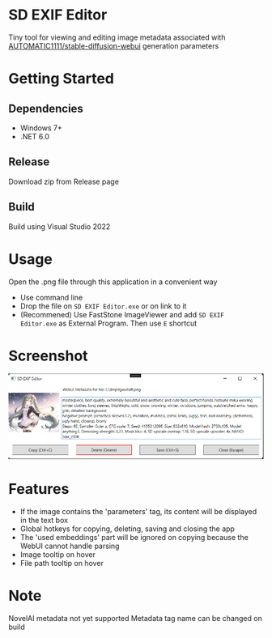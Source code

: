 # SD EXIF Editor

Tiny tool for viewing and editing image metadata associated with [AUTOMATIC1111/stable-diffusion-webui](https://github.com/AUTOMATIC1111/stable-diffusion-webui) generation parameters

# Getting Started

## Dependencies

- Windows 7+
- .NET 6.0

## Release

Download zip from Release page

## Build

Build using Visual Studio 2022

# Usage

Open the .png file through this application in a convenient way
- Use command line
- Drop the file on `SD EXIF Editor.exe` or on link to it
- (Recommened) Use FastStone ImageViewer and add `SD EXIF Editor.exe` as External Program. Then use `E` shortcut

# Screenshot

![Screenshot](screenshot.png)

# Features

- If the image contains the 'parameters' tag, its content will be displayed in the text box
- Global hotkeys for copying, deleting, saving and closing the app
- The 'used embeddings' part will be ignored on copying because the WebUI cannot handle parsing
- Image tooltip on hover
- File path tooltip on hover

# Note

NovelAI metadata not yet supported
Metadata tag name can be changed on build
